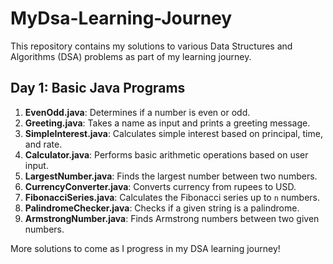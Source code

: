 # MyDsa-Learning-Journey

This repository contains my solutions to various Data Structures and Algorithms (DSA) problems as part of my learning journey.

## Day 1: Basic Java Programs

1. **EvenOdd.java**: Determines if a number is even or odd.
2. **Greeting.java**: Takes a name as input and prints a greeting message.
3. **SimpleInterest.java**: Calculates simple interest based on principal, time, and rate.
4. **Calculator.java**: Performs basic arithmetic operations based on user input.
5. **LargestNumber.java**: Finds the largest number between two numbers.
6. **CurrencyConverter.java**: Converts currency from rupees to USD.
7. **FibonacciSeries.java**: Calculates the Fibonacci series up to `n` numbers.
8. **PalindromeChecker.java**: Checks if a given string is a palindrome.
9. **ArmstrongNumber.java**: Finds Armstrong numbers between two given numbers.

More solutions to come as I progress in my DSA learning journey!

